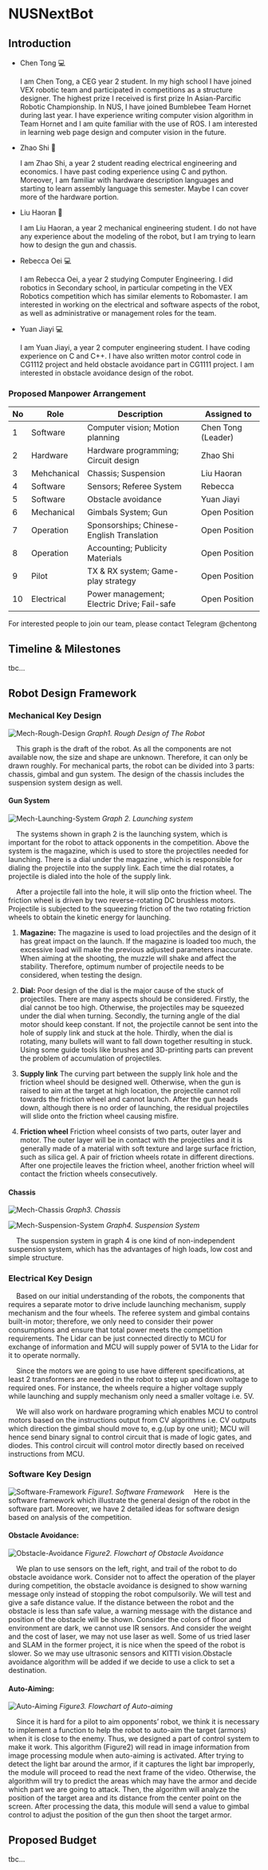 # NUSNextBot

## Introduction


 - Chen Tong :computer:

   I am Chen Tong, a CEG year 2 student. In my high school I have joined VEX robotic team and participated in competitions as a structure designer. The highest prize I received is first prize In Asian-Parcific Robotic Championship. In NUS, I have joined Bumblebee Team Hornet during last year. I have experience writing computer vision algorithm in Team Hornet and I am quite familiar with the use of ROS. I am interested in learning web page design and computer vision in the future.                                                                                                                    
 - Zhao Shi :electric_plug:

   I am Zhao Shi, a year 2 student reading electrical engineering and economics. I have past coding experience using C and python. Moreover, I am familiar with hardware description languages and starting to learn assembly language this semester. Maybe I can cover more of the hardware portion.

 - Liu Haoran :wrench:

   I am Liu Haoran, a year 2 mechanical engineering student. I do not have any experience about the modeling of the robot, but I am trying to learn how to design the gun and chassis.

 - Rebecca Oei :computer:

   I am Rebecca Oei, a year 2 studying Computer Engineering. I did robotics in Secondary school, in particular competing in the VEX Robotics competition which has similar elements to Robomaster. I am interested in working on the  electrical and software aspects of the robot, as well as administrative or management roles for the team.

 - Yuan Jiayi :computer:

   I am Yuan Jiayi, a year 2 computer engineering student. I have coding experience on C and C++. I have also written motor control code in CG1112 project and held obstacle avoidance part in CG1111 project. I am interested in obstacle avoidance design of the robot.

### Proposed Manpower Arrangement
No| Role          |  Description                        | Assigned to       | 
--|---------------|---                                  |---                |
 1|  Software     |  Computer vision; Motion planning   |  Chen Tong (Leader)|
 2|  Hardware     |  Hardware programming; Circuit design  | Zhao Shi       |
 3|  Mehchanical  |  Chassis; Suspension                |  Liu Haoran       |
 4|  Software     |  Sensors; Referee System            |  Rebecca     | 
 5|  Software     |  Obstacle avoidance                 | Yuan Jiayi    | 
 6|  Mechanical   |  Gimbals System; Gun                | Open Position     | 
 7|  Operation    |  Sponsorships; Chinese-English Translation | Open Position     |   
 8|  Operation    |  Accounting; Publicity Materials    | Open Position     |  
 9|  Pilot        |  TX & RX system; Game-play strategy |  Open Position    |
 10| Electrical   |  Power management; Electric Drive; Fail-safe   |  Open Position |

 For interested people to join our team, please contact Telegram @chentong

## Timeline & Milestones


  tbc...

## Robot Design Framework


### Mechanical Key Design

![Mech-Rough-Design](./assets/NUSNextBot-Rough_Design.jpeg)
*Graph1. Rough Design of The Robot*

&nbsp;&nbsp;&nbsp;&nbsp;This graph is the draft of the robot. As all the components are not available now, the size and shape are unknown. Therefore, it can only be drawn roughly. For mechanical parts, the robot can be divided into 3 parts: chassis, gimbal and gun system. The design of the chassis includes the suspension system design as well.

#### Gun System

![Mech-Launching-System](./assets/NUSNextBot-Lauching_System.jpeg)
*Graph 2. Launching system*

&nbsp;&nbsp;&nbsp;&nbsp;The systems shown in graph 2 is the launching system, which is important for the robot to attack opponents in the competition. Above the system is the magazine, which is used to store the projectiles needed for launching. There is a dial under the magazine , which is responsible for dialing the projectile into the supply link. Each time the dial rotates, a projectile is dialed into the hole of the supply link.

&nbsp;&nbsp;&nbsp;&nbsp;After a projectile fall into the hole, it will slip onto the friction wheel. The friction wheel is driven by two reverse-rotating DC brushless motors. Projectile is subjected to the squeezing friction of the two rotating friction wheels to obtain the kinetic energy for launching.
    
  1. **Magazine:**
  The magazine is used to load projectiles and the design of it has great impact on the launch. If the magazine is loaded too much, the excessive load will make the previous adjusted parameters inaccurate. When aiming at the shooting, the muzzle will shake and affect the stability.  Therefore, optimum number of projectile needs to be considered, when testing the design.
  
  1. **Dial:**
  Poor design of the dial is the major cause of the stuck of projectiles. There are many aspects should be considered. Firstly, the dial cannot be too high. Otherwise, the projectiles may be squeezed under the dial when turning. Secondly, the turning angle of the dial motor should keep constant. If not, the projectile cannot be sent into the hole of supply link and stuck at the hole. Thirdly, when the dial is rotating, many bullets will want to fall down together resulting in stuck. Using some guide tools like brushes and 3D-printing parts can prevent the problem of accumulation of projectiles. 

  1. **Supply link**
  The curving part between the supply link hole and the friction wheel should be designed well. Otherwise, when the gun is raised to aim at the target at high location, the projectile cannot roll towards the friction wheel and cannot launch. After the gun heads down, although there is no order of launching, the residual projectiles will slide onto the friction wheel causing misfire.

  1. **Friction wheel**
  Friction wheel consists of two parts, outer layer and motor. The outer layer will be in contact with the projectiles and it is generally made of a material with soft texture and large surface friction, such as silica gel. A pair of friction wheels rotate in different directions. After one projectile leaves the friction wheel, another friction wheel will contact the friction wheels consecutively.

#### Chassis

![Mech-Chassis](./assets/NUSNextBot-Chassis.jpeg)
*Graph3. Chassis*

![Mech-Suspension-System](./assets/NUSNextBot-Suspension.jpeg)
*Graph4. Suspension System*

&nbsp;&nbsp;&nbsp;&nbsp;The suspension system in graph 4 is one kind of non-independent suspension system, which has the advantages of high loads, low cost and simple structure.

### Electrical Key Design

&nbsp;&nbsp;&nbsp;&nbsp;Based on our initial understanding of the robots, the components that requires a separate motor to drive include launching mechanism, supply mechanism and the four wheels. The referee system and gimbal contains built-in motor; therefore, we only need to consider their power consumptions and ensure that total power meets the competition requirements. The Lidar can be just connected directly to MCU for exchange of information and MCU will supply power of 5V1A to the Lidar for it to operate normally.

&nbsp;&nbsp;&nbsp;&nbsp;Since the motors we are going to use have different specifications, at least 2 transformers are needed in the robot to step up and down voltage to required ones. For instance, the wheels require a higher voltage supply while launching and supply mechanism only need a smaller voltage i.e. 5V.

&nbsp;&nbsp;&nbsp;&nbsp;We will also work on hardware programing which enables MCU to control motors based on the instructions output from CV algorithms i.e. CV outputs which direction the gimbal should move to, e.g.(up by one unit); MCU will hence send binary signal to control circuit that is made of logic gates, and diodes. This control circuit will control motor directly based on received instructions from MCU.

### Software Key Design

![Software-Framework](./assets/NUSNextBot-Software_Framework.png)
*Figure1. Software Framework*
&nbsp;&nbsp;&nbsp;&nbsp;Here is the software framework which illustrate the general design of the robot in the software part. Moreover, we have 2 detailed ideas for software design based on analysis of the competition.

#### Obstacle Avoidance:
![Obstacle-Avoidance](./assets/NUSNextBot-Obstacle_Avoidance.jpeg)
*Figure2. Flowchart of Obstacle Avoidance*

&nbsp;&nbsp;&nbsp;&nbsp;We plan to use sensors on the left, right, and trail of the robot to do obstacle avoidance work. Consider not to affect the operation of the player during competition, the obstacle avoidance is designed to show warning message only instead of stopping the robot compulsorily. We will test and give a safe distance value. If the distance between the robot and the obstacle is less than safe value, a warning message with the distance and position of the obstacle will be shown. Consider the colors of floor and environment are dark, we cannot use IR sensors. And consider the weight and the cost of laser, we may not use laser as well. Some of us tried laser and SLAM in the former project, it is nice when the speed of the robot is slower. So we may use ultrasonic sensors and KITTI vision.Obstacle avoidance algorithm will be added if we decide to use a click to set a destination.

#### Auto-Aiming:
![Auto-Aiming](./assets/NUSNextBot-Auto_Aiming.png)
*Figure3. Flowchart of Auto-aiming*

&nbsp;&nbsp;&nbsp;&nbsp;Since it is hard for a pilot to aim opponents’ robot, we think it is necessary to implement a function to help the robot to auto-aim the target (armors) when it is close to the enemy. Thus, we designed a part of control system to make it work. This algorithm (Figure2) will read in image information from image processing module when auto-aiming is activated. After trying to detect the light bar around the armor, if it captures the light bar improperly, the module will proceed to read the next frame of the video. Otherwise, the algorithm will try to predict the areas which may have the armor and decide which part we are going to attack. Then, the algorithm will analyze the position of the target area and its distance from the center point on the screen. After processing the data, this module will send a value to gimbal control to adjust the position of the gun then shoot the target armor.

## Proposed Budget


  tbc... 
